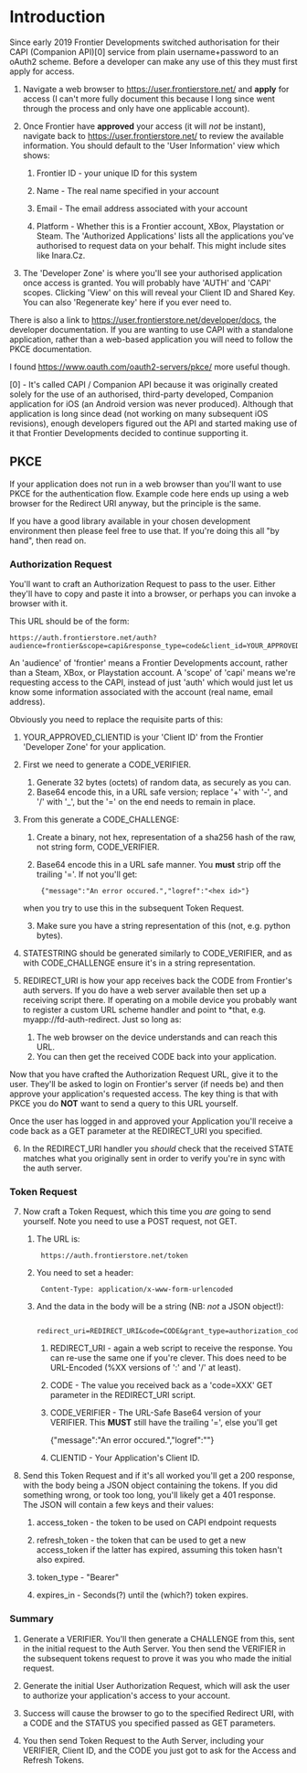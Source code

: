 # Introduction

  Since early 2019 Frontier Developments switched authorisation for their CAPI (Companion API)[0] service from plain username+password to an oAuth2 scheme.
  Before a developer can make any use of this they must first apply for access.

1. Navigate a web browser to <https://user.frontierstore.net/> and **apply** for access (I can't more fully document this because I long since went through the process and only have one applicable account).
2. Once Frontier have **approved** your access (it will _not_ be instant), navigate back to <https://user.frontierstore.net/> to review the available information.  You should default to the 'User Information' view which shows:

	1. Frontier ID - your unique ID for this system

	2. Name - The real name specified in your account

	3. Email - The email address associated with your account

	4. Platform - Whether this is a Frontier account, XBox, Playstation or Steam.  The 'Authorized Applications' lists all the applications you've authorised to request data on your behalf.  This might include sites like Inara.Cz.  

3. The 'Developer Zone' is where you'll see your authorised application
once access is granted.  You will probably have 'AUTH' and 'CAPI' scopes.
Clicking 'View' on this will reveal your Client ID and Shared Key.
You can also 'Regenerate key' here if you ever need to.

 There is also a link to <https://user.frontierstore.net/developer/docs>,
the developer documentation.  If you are wanting to use CAPI with a
standalone application, rather than a web-based application you will
need to follow the PKCE documentation.

 I found <https://www.oauth.com/oauth2-servers/pkce/> more useful
though.
  
[0] - It's called CAPI / Companion API because it was originally created
solely for the use of an authorised, third-party developed, Companion
application for iOS (an Android version was never produced).  Although
that application is long since dead (not working on many subsequent iOS
revisions), enough developers figured out the API and started making use
of it that Frontier Developments decided to continue supporting it.

## PKCE

  If your application does not run in a web browser than you'll want to
use PKCE for the authentication flow.  Example code here ends up using a
web browser for the Redirect URI anyway, but the principle is the same.

  If you have a good library available in your chosen development
environment then please feel free to use that.  If you're doing this all
"by hand", then read on.

### Authorization Request

  You'll want to craft an Authorization Request to pass to the user.
Either they'll have to copy and paste it into a browser, or perhaps
you can invoke a browser with it.

  This URL should be of the form:

	https://auth.frontierstore.net/auth?audience=frontier&scope=capi&response_type=code&client_id=YOUR_APPROVED_CLIENTID&code_challenge=CODE_CHALLENGE&code_challenge_method=S256&state=STATESTRING&redirect_uri=REDIRECT_URI

  An 'audience' of 'frontier' means a Frontier Developments account,
rather than a Steam, XBox, or Playstation account.
  A 'scope' of 'capi' means we're requesting access to the CAPI, instead
of just 'auth' which would just let us know some information associated
with the account (real name, email address).

  Obviously you need to replace the requisite parts of this:

1. YOUR_APPROVED_CLIENTID is your 'Client ID' from the Frontier
    'Developer Zone' for your application.
2. First we need to generate a CODE_VERIFIER.

	1. Generate 32 bytes (octets) of random data, as securely as you can.
	2. Base64 encode this, in a URL safe version; replace '+' with
      '-', and '/' with '_', but the '=' on the end needs to remain in
      place.

3. From this generate a CODE_CHALLENGE:

	1. Create a binary, not hex, representation of a sha256 hash of
      the raw, not string form, CODE_VERIFIER.
	2. Base64 encode this in a URL safe manner.  You **must**
     strip off the trailing '='.  If not you'll get:

			{"message":"An error occured.","logref":"<hex id>"}
     when you try to use this in the subsequent Token Request.

	3. Make sure you have a string representation of this (not, e.g.
      python bytes).

4. STATESTRING should be generated similarly to CODE_VERIFIER, and
    as with CODE_CHALLENGE ensure it's in a string representation.

5. REDIRECT_URI is how your app receives back the CODE from
    Frontier's auth servers.  If you do have a web server available then
    set up a receiving script there.  If operating on a mobile device
    you probably want to register a custom URL scheme handler and point to
    *that, e.g. myapp://fd-auth-redirect.  Just so long as:

	1. The web browser on the device understands and can reach this
       URL.
	2. You can then get the received CODE back into your application.

Now that you have crafted the Authorization Request URL, give it to the user.
They'll be asked to login on Frontier's server (if needs be) and then
approve your application's requested access.  The key thing is that with
PKCE you do **NOT** want to send a query to this URL yourself.

  Once the user has logged in and approved your Application you'll
receive a code back as a GET parameter at the REDIRECT_URI you
specified.

6. In the REDIRECT_URI handler you *should* check that the received STATE
matches what you originally sent in order to verify you're in sync with
the auth server.

### Token Request

7. Now craft a Token Request, which this time you *are* going to send
yourself.  Note you need to use a POST request, not GET.

	1. The URL is:

			https://auth.frontierstore.net/token

 	2. You need to set a header:

			Content-Type: application/x-www-form-urlencoded

	3. And the data in the body will be a string (NB: *not* a JSON
	   object!):

			redirect_uri=REDIRECT_URI&code=CODE&grant_type=authorization_code&code_verifier=CODE_VERIFIER&client_id=CLIENTID

		1. REDIRECT_URI - again a web script to receive the
		response.  You can re-use the same one if you're clever.
		This does need to be URL-Encoded (%XX versions of ':'
		and '/' at least).

		2. CODE - The value you received back as a 'code=XXX'
		GET parameter in the REDIRECT_URI script.

		3. CODE_VERIFIER - The URL-Safe Base64 version of your
		VERIFIER.  This **MUST** still have the trailing '=',
		else you'll get

			{"message":"An error occured.","logref":"<hex id>"}

		4. CLIENTID - Your Application's Client ID.

8. Send this Token Request and if it's all worked you'll get a 200 response,
with the body being a JSON object containing the tokens.  If you
did something wrong, or took too long, you'll likely get a 401
response.  
The JSON will contain a few keys and their values:
	1. access_token - the token to be used on CAPI endpoint requests

	2. refresh_token - the token that can be used to get a new
       access_token if the latter has expired, assuming this token hasn't
       also expired.

	3. token_type - "Bearer"

	4. expires_in - Seconds(?) until the (which?) token expires. 

### Summary

1. Generate a VERIFIER.  You'll then generate a CHALLENGE from this,
sent in the initial request to the Auth Server.  You then send the
VERIFIER in the subsequent tokens request to prove it was you who made
the initial request.

2. Generate the initial User Authorization Request, which will ask the
user to authorize your application's access to your account.

3. Success will cause the browser to go to the specified Redirect URI,
with a CODE and the STATUS you specified passed as GET parameters.

4. You then send Token Request to the Auth Server, including your
VERIFIER, Client ID, and the CODE you just got to ask for the Access
and Refresh Tokens.
